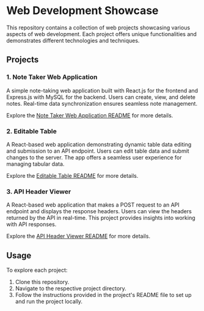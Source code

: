 # Web Development Showcase

This repository contains a collection of web projects showcasing various aspects of web development. Each project offers unique functionalities and demonstrates different technologies and techniques.

## Projects

### 1. Note Taker Web Application

A simple note-taking web application built with React.js for the frontend and Express.js with MySQL for the backend. Users can create, view, and delete notes. Real-time data synchronization ensures seamless note management.

Explore the [Note Taker Web Application README](/Notes/README.md) for more details.

### 2. Editable Table

A React-based web application demonstrating dynamic table data editing and submission to an API endpoint. Users can edit table data and submit changes to the server. The app offers a seamless user experience for managing tabular data.

Explore the [Editable Table README](/React-in-Html/README.md) for more details.

### 3. API Header Viewer

A React-based web application that makes a POST request to an API endpoint and displays the response headers. Users can view the headers returned by the API in real-time. This project provides insights into working with API responses.

Explore the [API Header Viewer README](/Print-header-data/README.md) for more details.

## Usage

To explore each project:
1. Clone this repository.
2. Navigate to the respective project directory.
3. Follow the instructions provided in the project's README file to set up and run the project locally.


